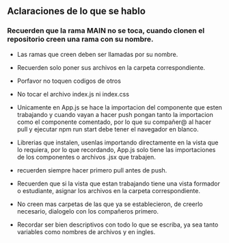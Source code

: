 ## Aclaraciones de lo que se hablo

### Recuerden que la rama MAIN no se toca, cuando clonen el repositorio creen una rama con su nombre.

- Las ramas que creen deben ser llamadas por su nombre.

- Recuerden solo poner sus archivos en la carpeta correspondiente.

- Porfavor no toquen codigos de otros

- No tocar el archivo index.js ni index.css

- Unicamente en App.js se hace la importacion del componente que esten trabajando y cuando vayan a hacer push pongan tanto la importacion como el componente comentado, por lo que su compañer@ al hacer pull y ejecutar npm run start debe tener el navegador en blanco.

- Librerias que instalen, usenlas importando directamente en la vista que lo requiera, por lo que recordando, App.js solo tiene las importaciones de los componentes o archivos .jsx que trabajen.

- recuerden siempre hacer primero pull antes de push.

- Recuerden que si la vista que estan trabajando tiene una vista formador o estudiante, asignar los archivos en la carpeta correspondiente.

- No creen mas carpetas de las que ya se establecieron, de creerlo necesario, dialogelo con los compañeros primero.

- Recordar ser bien descriptivos con todo lo que se escriba, ya sea tanto variables como nombres de archivos y en ingles.
